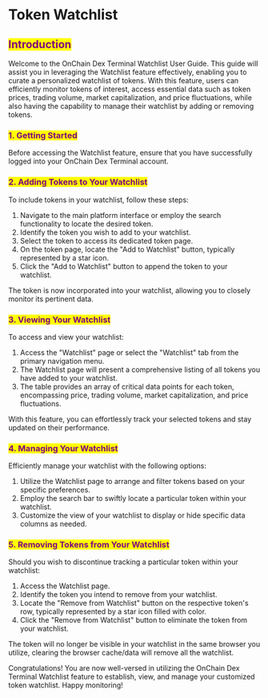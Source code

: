 # Token Watchlist

## <mark style="color:purple;">Introduction</mark>

Welcome to the OnChain Dex Terminal Watchlist User Guide. This guide will assist you in leveraging the Watchlist feature effectively, enabling you to curate a personalized watchlist of tokens. With this feature, users can efficiently monitor tokens of interest, access essential data such as token prices, trading volume, market capitalization, and price fluctuations, while also having the capability to manage their watchlist by adding or removing tokens.

### <mark style="color:purple;">1. Getting Started</mark>

Before accessing the Watchlist feature, ensure that you have successfully logged into your OnChain Dex Terminal account.

### <mark style="color:purple;">2. Adding Tokens to Your Watchlist</mark>

To include tokens in your watchlist, follow these steps:

1. Navigate to the main platform interface or employ the search functionality to locate the desired token.
2. Identify the token you wish to add to your watchlist.
3. Select the token to access its dedicated token page.
4. On the token page, locate the "Add to Watchlist" button, typically represented by a star icon.
5. Click the "Add to Watchlist" button to append the token to your watchlist.

The token is now incorporated into your watchlist, allowing you to closely monitor its pertinent data.

### <mark style="color:purple;">3. Viewing Your Watchlist</mark>

To access and view your watchlist:

1. Access the "Watchlist" page or select the "Watchlist" tab from the primary navigation menu.
2. The Watchlist page will present a comprehensive listing of all tokens you have added to your watchlist.
3. The table provides an array of critical data points for each token, encompassing price, trading volume, market capitalization, and price fluctuations.

With this feature, you can effortlessly track your selected tokens and stay updated on their performance.

### <mark style="color:purple;">4. Managing Your Watchlist</mark>

Efficiently manage your watchlist with the following options:

1. Utilize the Watchlist page to arrange and filter tokens based on your specific preferences.
2. Employ the search bar to swiftly locate a particular token within your watchlist.
3. Customize the view of your watchlist to display or hide specific data columns as needed.

### <mark style="color:purple;">5. Removing Tokens from Your Watchlist</mark>

Should you wish to discontinue tracking a particular token within your watchlist:

1. Access the Watchlist page.
2. Identify the token you intend to remove from your watchlist.
3. Locate the "Remove from Watchlist" button on the respective token's row, typically represented by a star icon filled with color.
4. Click the "Remove from Watchlist" button to eliminate the token from your watchlist.

The token will no longer be visible in your watchlist in the same browser you utilize, clearing the browser cache/data will remove all the watchlist.

Congratulations! You are now well-versed in utilizing the OnChain Dex Terminal Watchlist feature to establish, view, and manage your customized token watchlist. Happy monitoring!
